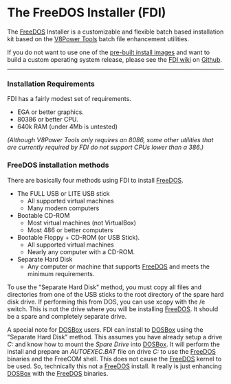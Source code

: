 # The FreeDOS Installer (FDI)

The [FreeDOS](http://freedos.org) Installer is a customizable and flexible
batch based installation kit based on the
[V8Power Tools](http://up.lod.bz/V8Power) batch file enhancement utilities.

If you do not want to use one of the
[pre-built install images](http://up.lod.bz/FDI)
and want to build a custom operating system release, please see
the [FDI wiki](https://github.com/shidel/FDI/wiki)
on [Github](https://github.com).

* * *
### Installation Requirements

FDI has a fairly modest set of requirements.

* EGA or better graphics.
* 80386 or better CPU.
* 640k RAM (under 4Mb is untested)

_(Although V8Power Tools only requires an 8086, some other utilities that are
currently required by FDI do not support CPUs lower than a 386.)_

### FreeDOS installation methods

There are basically four methods using FDI to install
[FreeDOS](http://freedos.org).

* The FULL USB or LITE USB stick
  * All supported virtual machines
  * Many modern computers
* Bootable CD-ROM
  * Most virtual machines (not VirtualBox)
  * Most 486 or better computers
* Bootable Floppy + CD-ROM (or USB Stick).
  * All supported virtual machines
  * Nearly any computer with a CD-ROM.
* Separate Hard Disk
  * Any computer or machine that supports [FreeDOS](http://freedos.org) and
  meets the minimum requirements.

To use the "Separate Hard Disk" method, you must copy all files and directories
from one of the USB sticks to the root directory of the spare hard disk drive.
If performing this from DOS, you can use xcopy with the /e switch. This is not
the drive where you will be installing [FreeDOS](http://freedos.org). It should
be a spare and completely separate drive.

A special note for [DOSBox](http://dosbox.com) users. FDI can install to
[DOSBox](http://dosbox.com) using the "Separate Hard Disk" method. This assumes
you have already setup a drive *C:* and know how to mount the _Spare Drive_
into [DOSBox](http://dosbox.com). It will perform the install and prepare an
*AUTOEXEC.BAT* file on drive *C:* to use the [FreeDOS](http://freedos.org)
binaries and the FreeCOM shell. This does not cause the
[FreeDOS](http://freedos.org) kernel to be used. So, technically this not a
[FreeDOS](http://freedos.org) install. It really is just enhancing
[DOSBox](http://dosbox.com) with the [FreeDOS](http://freedos.org) binaries.
